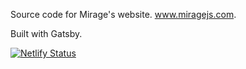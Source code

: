 Source code for Mirage's website. www.miragejs.com.

Built with Gatsby.

[![Netlify Status](https://api.netlify.com/api/v1/badges/b546e38c-9350-46e7-8d39-0f2753cac965/deploy-status)](https://app.netlify.com/sites/miragejs/deploys)

